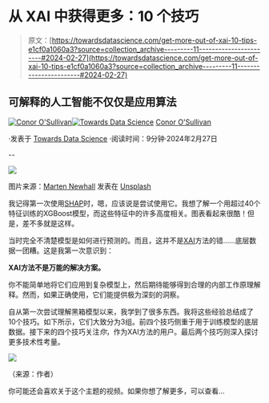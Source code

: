 # 从 XAI 中获得更多：10 个技巧

> 原文：[https://towardsdatascience.com/get-more-out-of-xai-10-tips-e1cf0a1060a3?source=collection_archive---------11-----------------------#2024-02-27](https://towardsdatascience.com/get-more-out-of-xai-10-tips-e1cf0a1060a3?source=collection_archive---------11-----------------------#2024-02-27)

## 可解释的人工智能不仅仅是应用算法

[](https://conorosullyds.medium.com/?source=post_page---byline--e1cf0a1060a3--------------------------------)[![Conor O'Sullivan](../Images/2dc50a24edb12e843651d01ed48a3c3f.png)](https://conorosullyds.medium.com/?source=post_page---byline--e1cf0a1060a3--------------------------------)[](https://towardsdatascience.com/?source=post_page---byline--e1cf0a1060a3--------------------------------)[![Towards Data Science](../Images/a6ff2676ffcc0c7aad8aaf1d79379785.png)](https://towardsdatascience.com/?source=post_page---byline--e1cf0a1060a3--------------------------------) [Conor O'Sullivan](https://conorosullyds.medium.com/?source=post_page---byline--e1cf0a1060a3--------------------------------)

·发表于 [Towards Data Science](https://towardsdatascience.com/?source=post_page---byline--e1cf0a1060a3--------------------------------) ·阅读时间：9分钟·2024年2月27日

--

![](../Images/f16bb2e6b6a9801464efc91bde2d6792.png)

图片来源：[Marten Newhall](https://unsplash.com/@laughayette?utm_source=medium&utm_medium=referral) 发表在 [Unsplash](https://unsplash.com/?utm_source=medium&utm_medium=referral)

我记得第一次使用[SHAP](https://medium.com/towards-data-science/introduction-to-shap-with-python-d27edc23c454)时，嗯，应该说是尝试使用它。我想了解一个用超过40个特征训练的XGBoost模型，而这些特征中的许多高度相关。图表看起来很酷！但是，差不多就是这样。

当时完全不清楚模型是如何进行预测的。而且，这并不是[XAI](https://www.youtube.com/watch?v=YuDijSIR9iM)方法的错……底层数据一团糟。这是我第一次意识到：

**XAI方法不是万能的解决方案。**

你不能简单地将它们应用到复杂模型上，然后期待能够得到合理的内部工作原理解释。然而，如果正确使用，它们能提供极为深刻的洞察。

自从第一次尝试理解黑箱模型以来，我学到了很多东西。我将这些经验总结成了10个技巧。如下所示，它们大致分为3组。前四个技巧侧重于用于训练模型的底层数据。接下来的四个技巧关注*你*，作为XAI方法的用户。最后两个技巧则深入探讨更多技术性考量。

![](../Images/1d79c3343ed73713ccfbc972e5a0cd84.png)

（来源：作者）

你可能还会喜欢关于这个主题的视频。如果你想了解更多，可以查看…
